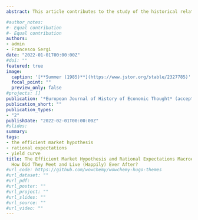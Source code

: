 ```yaml
---
abstract: This article contributes to the study of the historical relationship between macroeconomics and financial economics. We investigate the interactions, in the 1960s and 1970s, between two research programmes—“rational expectations macroeconomics” (or “new classical macroeconomics”) and the efficient market hypothesis. We uncover the back-and-forth-dialogue between these two research programmes, which took place along the 1970s. We identify Sargent (1972a)’s contribution on the term structure of interest rates (and ensuing debates) as the starting point of this dialogue. We then highlight how rational expectations models reshaped the definition and assessment of the efficient market hypothesis in financial economics.

#author_notes:
#- Equal contribution
#- Equal contribution
authors:
- admin
- Francesco Sergi
date: "2022-01-01T00:00:00Z"
#doi: ""
featured: true
image:
  caption: '[**Summer (1985)**](https://www.jstor.org/stable/2327785)'
  focal_point: ""
  preview_only: false
#projects: []
publication: '*European Journal of History of Economic Thought* (accepted)'
publication_short: ""
publication_types:
- "2"
publishDate: "2022-02-01T00:00:00Z"
#slides: 
summary: 
tags:
- the efficient market hypothesis 
- rational expectations 
- yield curve 
title: The Efficient Market Hypothesis and Rational Expectations Macroeconomics.
  How Did They Meet and Live (Happily) Ever After?
#url_code: https://github.com/wowchemy/wowchemy-hugo-themes
#url_dataset: ""
#url_pdf: 
#url_poster: ""
#url_project: ""
#url_slides: ""
#url_source: ""
#url_video: ""
---
```



